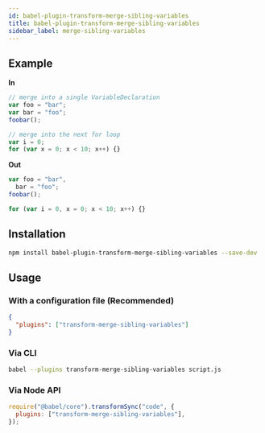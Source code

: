 ```yaml
---
id: babel-plugin-transform-merge-sibling-variables
title: babel-plugin-transform-merge-sibling-variables
sidebar_label: merge-sibling-variables
---
```


## Example

**In**

```js title="JavaScript"
// merge into a single VariableDeclaration
var foo = "bar";
var bar = "foo";
foobar();

// merge into the next for loop
var i = 0;
for (var x = 0; x < 10; x++) {}
```

**Out**

```js title="JavaScript"
var foo = "bar",
  bar = "foo";
foobar();

for (var i = 0, x = 0; x < 10; x++) {}
```

## Installation

```sh title="Shell"
npm install babel-plugin-transform-merge-sibling-variables --save-dev
```

## Usage

### With a configuration file (Recommended)

```json title="babel.config.json"
{
  "plugins": ["transform-merge-sibling-variables"]
}
```

### Via CLI

```sh title="Shell"
babel --plugins transform-merge-sibling-variables script.js
```

### Via Node API

```js title="JavaScript"
require("@babel/core").transformSync("code", {
  plugins: ["transform-merge-sibling-variables"],
});
```

